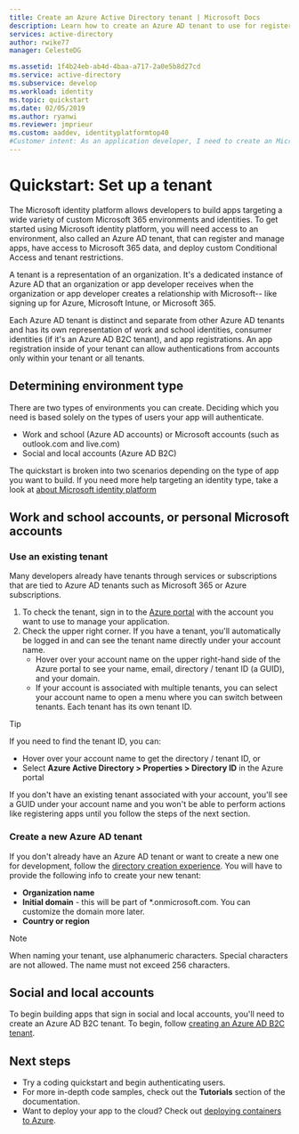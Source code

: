 ```yaml
---
title: Create an Azure Active Directory tenant | Microsoft Docs
description: Learn how to create an Azure AD tenant to use for registering and building applications.
services: active-directory
author: rwike77
manager: CelesteDG

ms.assetid: 1f4b24eb-ab4d-4baa-a717-2a0e5b8d27cd
ms.service: active-directory
ms.subservice: develop
ms.workload: identity
ms.topic: quickstart
ms.date: 02/05/2019
ms.author: ryanwi
ms.reviewer: jmprieur
ms.custom: aaddev, identityplatformtop40
#Customer intent: As an application developer, I need to create an Microsoft identity environment so I can use it to register applications.
---
```


# Quickstart: Set up a tenant

The Microsoft identity platform allows developers to build apps targeting a wide variety of custom Microsoft 365 environments and identities. To get started using Microsoft identity platform, you will need access to an environment, also called an Azure AD tenant, that can register and manage apps, have access to Microsoft 365 data, and deploy custom Conditional Access and tenant restrictions.

A tenant is a representation of an organization. It's a dedicated instance of Azure AD that an organization or app developer receives when the organization or app developer creates a relationship with Microsoft-- like signing up for Azure, Microsoft Intune, or Microsoft 365.

Each Azure AD tenant is distinct and separate from other Azure AD tenants and has its own representation of work and school identities, consumer identities (if it's an Azure AD B2C tenant), and app registrations. An app registration inside of your tenant can allow authentications from accounts only within your tenant or all tenants.

## Determining environment type

There are two types of environments you can create. Deciding which you need is based solely on the types of users your app will authenticate.

* Work and school (Azure AD accounts) or Microsoft accounts (such as outlook.com and live.com)
* Social and local accounts (Azure AD B2C)

The quickstart is broken into two scenarios depending on the type of app you want to build. If you need more help targeting an identity type, take a look at [about Microsoft identity platform](about-microsoft-identity-platform.md)

## Work and school accounts, or personal Microsoft accounts

### Use an existing tenant

Many developers already have tenants through services or subscriptions that are tied to Azure AD tenants such as Microsoft 365 or Azure subscriptions.

1. To check the tenant, sign in to the [Azure portal](https://portal.azure.com) with the account you want to use to manage your application.
1. Check the upper right corner. If you have a tenant, you'll automatically be logged in and can see the tenant name directly under your account name.
   * Hover over your account name on the upper right-hand side of the Azure portal to see your name, email, directory / tenant ID (a GUID), and your domain.
   * If your account is associated with multiple tenants, you can select your account name to open a menu where you can switch between tenants. Each tenant has its own tenant ID.

> [!TIP]
> If you need to find the tenant ID, you can:
> * Hover over your account name to get the directory / tenant ID, or
> * Select **Azure Active Directory > Properties > Directory ID** in the Azure portal

If you don't have an existing tenant associated with your account, you'll see a GUID under your account name and you won't be able to perform actions like registering apps until you follow the steps of the next section.

### Create a new Azure AD tenant

If you don't already have an Azure AD tenant or want to create a new one for development, follow the [directory creation experience](https://portal.azure.com/#create/Microsoft.AzureActiveDirectory). You will have to provide the following info to create your new tenant:

- **Organization name**
- **Initial domain** - this will be part of *.onmicrosoft.com. You can customize the domain more later.
- **Country or region**

> [!NOTE]
> When naming your tenant, use alphanumeric characters. Special characters are not allowed. The name must not exceed 256 characters.

## Social and local accounts

To begin building apps that sign in social and local accounts, you'll need to create an Azure AD B2C tenant. To begin, follow [creating an Azure AD B2C tenant](../../active-directory-b2c/tutorial-create-tenant.md).

## Next steps

* Try a coding quickstart and begin authenticating users. 
* For more in-depth code samples, check out the **Tutorials** section of the documentation.
* Want to deploy your app to the cloud? Check out [deploying containers to Azure](https://docs.microsoft.com/azure/index#pivot=products&panel=containers). 
